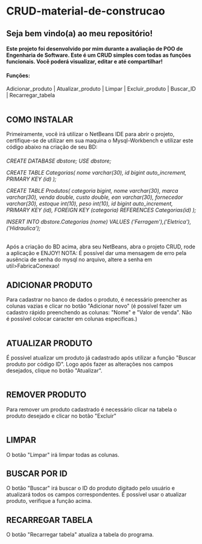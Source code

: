 # CRUD-material-de-construcao

<h2>Seja bem vindo(a) ao meu repositório!</h2>
<h4>Este projeto foi desenvolvido por mim durante a avaliação de POO de Engenharia de Software. Este é um CRUD simples com todas as funções funcionais. Você poderá visualizar, editar e até compartilhar!</h4>
<h4>Funções:</h4> <p>Adicionar_produto  |  Atualizar_produto  |  Limpar  |  Excluir_produto  |  Buscar_ID  |  Recarregar_tabela</p>

<img src="https://github.com/user-attachments/assets/99ec9aa9-b767-48f9-a273-5e20a8495d72" alt="">

<h2>COMO INSTALAR</h2>
<p>Primeiramente, você irá utilizar o NetBeans IDE para abrir o projeto, certifique-se de utilizar em sua maquina o Mysql-Workbench e utilizar este código abaixo na criação de seu BD:</p>
<h6>
CREATE DATABASE dbstore;
USE dbstore;
 
CREATE TABLE Categorias(
	nome varchar(30),
    id bigint auto_increment,
    PRIMARY KEY (id)
);
 
CREATE TABLE Produtos(
	categoria bigint,
    nome varchar(30),
    marca varchar(30),
    venda double,
    custo double,
    ean varchar(30),
    fornecedor varchar(30),
    estoque int(10),
    peso int(10),
    id bigint auto_increment,
    PRIMARY KEY (id),
    FOREIGN KEY (categoria) REFERENCES Categorias(id)
);

INSERT INTO dbstore.Categorias (nome) VALUES ('Ferragem'),('Eletrica'),('Hidraulica');
 </h6>
<p>Após a criação do BD acima, abra seu NetBeans, abra o projeto CRUD, rode a aplicação e ENJOY! NOTA: É possível dar uma mensagem de erro pela ausência de senha do mysql no arquivo, altere a senha em util>FabricaConexao! </p>

<h2>ADICIONAR PRODUTO</h2>
<p>Para cadastrar no banco de dados o produto, é necessário preencher as colunas vazias e clicar no botão "Adicionar novo" (é possível fazer um cadastro rápido preenchendo as colunas: "Nome" e "Valor de venda". Não é possível colocar caracter em colunas especificas.)</p>
<img src="https://github.com/user-attachments/assets/98bd1d3c-f0ba-4d0b-8098-b6b2f361391a" alt="">

<h2>ATUALIZAR PRODUTO</h2>
<p>É possível atualizar um produto já cadastrado após utilizar a função "Buscar produto por código ID". Logo após fazer as alterações nos campos desejados, clique no botão "Atualizar". </p>
<img src="https://github.com/user-attachments/assets/7e1bd4e5-c28f-46bf-b4a0-13c3fb47ef79" alt="">

<h2>REMOVER PRODUTO</h2>
<p>Para remover um produto cadastrado é necessário clicar na tabela o produto desejado e clicar no botão "Excluir"</p>
<img src="https://github.com/user-attachments/assets/13d79f08-ade4-48f3-bd20-ac9f08c39bce" alt="">

<h2>LIMPAR</h2>
<p>O botão "Limpar" irá limpar todas as colunas.</p>

<h2>BUSCAR POR ID</h2>
<p>O botão "Buscar" irá buscar o ID do produto digitado pelo usuário e atualizará todos os campos correspondentes. É possível usar o atualizar produto, verifique a função acima.</p>

<h2>RECARREGAR TABELA</h2>
<p>O botão "Recarregar tabela" atualiza a tabela do programa. </p>

